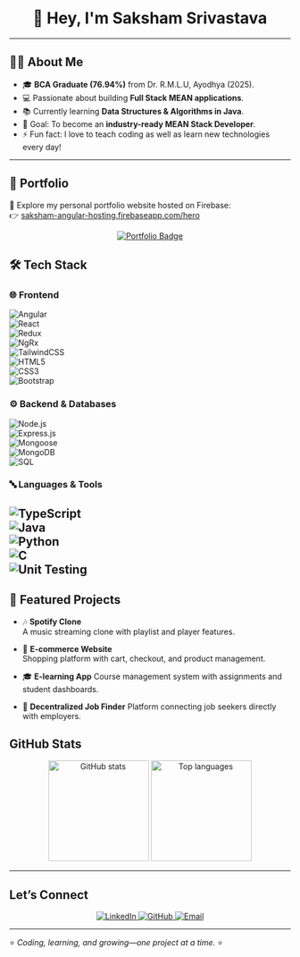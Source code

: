 <h1 align="center">👋 Hey, I'm Saksham Srivastava</h1>

---

## 🧑‍💻 About Me  
- 🎓 **BCA Graduate (76.94%)** from Dr. R.M.L.U, Ayodhya (2025).  
- 💻 Passionate about building **Full Stack MEAN applications**.  
- 📚 Currently learning **Data Structures & Algorithms in Java**.  
- 🚀 Goal: To become an **industry-ready MEAN Stack Developer**.  
- ⚡ Fun fact: I love to teach coding as well as learn new technologies every day!  

---

## 🎨 Portfolio  

🚀 Explore my personal portfolio website hosted on Firebase:  
👉 [saksham-angular-hosting.firebaseapp.com/hero](https://saksham-angular-hosting.firebaseapp.com/hero)  

<p align="center">
  <a href="https://saksham-angular-hosting.firebaseapp.com/hero" target="_blank">
    <img src="https://img.shields.io/badge/🌐 Visit Portfolio-FF5722?style=for-logoColor=white" alt="Portfolio Badge">
  </a>
</p>

## 🛠 Tech Stack  

### 🌐 Frontend  
![Angular](https://img.shields.io/badge/Angular-E23237?style=for-the-badge&logo=angular&logoColor=white)  
![React](https://img.shields.io/badge/React-61DAFB?style=for-the-badge&logo=react&logoColor=black)  
![Redux](https://img.shields.io/badge/Redux-764ABC?style=for-the-badge&logo=redux&logoColor=white)  
![NgRx](https://img.shields.io/badge/NgRx-BA2BD2?style=for-the-badge&logo=ngrx&logoColor=white)  
![TailwindCSS](https://img.shields.io/badge/TailwindCSS-06B6D4?style=for-the-badge&logo=tailwindcss&logoColor=white)  
![HTML5](https://img.shields.io/badge/HTML5-FF5733?style=for-the-badge&logo=html5&logoColor=white)  
![CSS3](https://img.shields.io/badge/CSS3-264de4?style=for-the-badge&logo=css3&logoColor=white)  
![Bootstrap](https://img.shields.io/badge/Bootstrap-563D7C?style=for-the-badge&logo=bootstrap&logoColor=white)  

### ⚙️ Backend & Databases  
![Node.js](https://img.shields.io/badge/Node.js-339933?style=for-the-badge&logo=nodedotjs&logoColor=white)  
![Express.js](https://img.shields.io/badge/Express.js-000000?style=for-the-badge&logo=express&logoColor=white)  
![Mongoose](https://img.shields.io/badge/Mongoose-800?style=for-the-badge&logo=mongoose&logoColor=white)  
![MongoDB](https://img.shields.io/badge/MongoDB-4EA94B?style=for-the-badge&logo=mongodb&logoColor=white)  
![SQL](https://img.shields.io/badge/SQL-025E8C?style=for-the-badge&logo=database&logoColor=white)  

### 🔤 Languages & Tools  
![TypeScript](https://img.shields.io/badge/TypeScript-3178C6?style=for-the-badge&logo=typescript&logoColor=white)  
![Java](https://img.shields.io/badge/Java-ED8B00?style=for-the-badge&logo=openjdk&logoColor=white)  
![Python](https://img.shields.io/badge/Python-3670A0?style=for-the-badge&logo=python&logoColor=ffdd54)  
![C](https://img.shields.io/badge/C-00599C?style=for-the-badge&logo=c&logoColor=white)  
![Unit Testing](https://img.shields.io/badge/Unit%20Testing-FF4081?style=for-the-badge&logo=testinglibrary&logoColor=white)
---

## 📌 Featured Projects  

- 🎶 **Spotify Clone**  
  A music streaming clone with playlist and player features.  

- 🛒 **E-commerce Website**  
  Shopping platform with cart, checkout, and product management.  

- 🎓 **E-learning App**
  Course management system with assignments and student dashboards.  

- 💼 **Decentralized Job Finder** 
  Platform connecting job seekers directly with employers.  

##  GitHub Stats

<p align="center">
  <img src="https://github-readme-stats.vercel.app/api?username=yaxxhsri7444&show_icons=true&theme=tokyonight" alt="GitHub stats" height="180"/>
  <img src="https://github-readme-stats.vercel.app/api/top-langs/?username=yaxxhsri7444&layout=compact&theme=tokyonight" alt="Top languages" height="180"/>
</p>

---

##  Let’s Connect
<p align="center">
  <a href="https://www.linkedin.com/in/saksham-srivastava-343088255" target="_blank">
    <img src="https://img.shields.io/badge/LinkedIn-0077B5?style=for-the-badge&logo=linkedin&logoColor=white" alt="LinkedIn">
  </a>
  <a href="https://github.com/yaxxhsri7444" target="_blank">
    <img src="https://img.shields.io/badge/GitHub-100000?style=for-the-badge&logo=github&logoColor=white" alt="GitHub">
  </a>
  <a href="mailto:srivastavasaksham243@gmail.com">
    <img src="https://img.shields.io/badge/Gmail-D14836?style=for-the-badge&logo=gmail&logoColor=white" alt="Email">
  </a>
</p>

---

⭐ *Coding, learning, and growing—one project at a time.* ⭐
